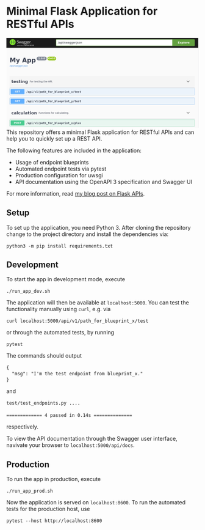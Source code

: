 # Minimal Flask Application for RESTful APIs
![Swagger UI API documentation](swagger_ui.png)
This repository offers a minimal Flask application for RESTful APIs and can help you to quickly set up a REST API.

The following features are included in the application:

* Usage of endpoint blueprints
* Automated endpoint tests via pytest
* Production configuration for uwsgi
* API documentation using the OpenAPI 3 specification and Swagger UI

For more information, read [my blog post on Flask APIs](https://www.datascienceblog.net/post/programming/flask-api-development/).

## Setup

To set up the application, you need Python 3. After cloning the repository change to the project directory and install the dependencies via:

```
python3 -m pip install requirements.txt
```

## Development

To start the app in development mode, execute

```
./run_app_dev.sh
```

The application will then be available at `localhost:5000`. You can test the functionality manually using `curl`, e.g. via

```
curl localhost:5000/api/v1/path_for_blueprint_x/test
```

or through the automated tests, by running

```
pytest
```

The commands should output
```
{
  "msg": "I'm the test endpoint from blueprint_x."
}
```

and 

```
test/test_endpoints.py ....

============= 4 passed in 0.14s ==============
```

respectively.

To view the API documentation through the Swagger user interface, navivate your browser to `localhost:5000/api/docs`. 

## Production

To run the app in production, execute
```
./run_app_prod.sh
```

Now the application is served on `localhost:8600`. To run the automated tests for the production host, use

```
pytest --host http://localhost:8600
```

